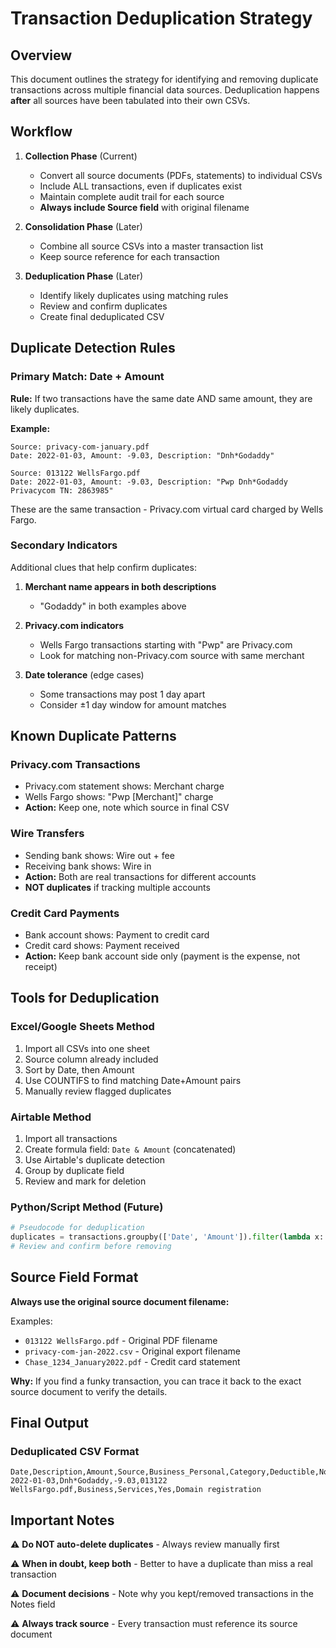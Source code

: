 # Transaction Deduplication Strategy

## Overview

This document outlines the strategy for identifying and removing duplicate transactions across multiple financial data sources. Deduplication happens **after** all sources have been tabulated into their own CSVs.

## Workflow

1. **Collection Phase** (Current)
   - Convert all source documents (PDFs, statements) to individual CSVs
   - Include ALL transactions, even if duplicates exist
   - Maintain complete audit trail for each source
   - **Always include Source field** with original filename

2. **Consolidation Phase** (Later)
   - Combine all source CSVs into a master transaction list
   - Keep source reference for each transaction

3. **Deduplication Phase** (Later)
   - Identify likely duplicates using matching rules
   - Review and confirm duplicates
   - Create final deduplicated CSV

## Duplicate Detection Rules

### Primary Match: Date + Amount
**Rule:** If two transactions have the same date AND same amount, they are likely duplicates.

**Example:**
```
Source: privacy-com-january.pdf
Date: 2022-01-03, Amount: -9.03, Description: "Dnh*Godaddy"

Source: 013122 WellsFargo.pdf
Date: 2022-01-03, Amount: -9.03, Description: "Pwp Dnh*Godaddy Privacycom TN: 2863985"
```
These are the same transaction - Privacy.com virtual card charged by Wells Fargo.

### Secondary Indicators
Additional clues that help confirm duplicates:

1. **Merchant name appears in both descriptions**
   - "Godaddy" in both examples above

2. **Privacy.com indicators**
   - Wells Fargo transactions starting with "Pwp" are Privacy.com
   - Look for matching non-Privacy.com source with same merchant

3. **Date tolerance** (edge cases)
   - Some transactions may post 1 day apart
   - Consider ±1 day window for amount matches

## Known Duplicate Patterns

### Privacy.com Transactions
- Privacy.com statement shows: Merchant charge
- Wells Fargo shows: "Pwp [Merchant]" charge
- **Action:** Keep one, note which source in final CSV

### Wire Transfers
- Sending bank shows: Wire out + fee
- Receiving bank shows: Wire in
- **Action:** Both are real transactions for different accounts
- **NOT duplicates** if tracking multiple accounts

### Credit Card Payments
- Bank account shows: Payment to credit card
- Credit card shows: Payment received
- **Action:** Keep bank account side only (payment is the expense, not receipt)

## Tools for Deduplication

### Excel/Google Sheets Method
1. Import all CSVs into one sheet
2. Source column already included
3. Sort by Date, then Amount
4. Use COUNTIFS to find matching Date+Amount pairs
5. Manually review flagged duplicates

### Airtable Method
1. Import all transactions
2. Create formula field: `Date & Amount` (concatenated)
3. Use Airtable's duplicate detection
4. Group by duplicate field
5. Review and mark for deletion

### Python/Script Method (Future)
```python
# Pseudocode for deduplication
duplicates = transactions.groupby(['Date', 'Amount']).filter(lambda x: len(x) > 1)
# Review and confirm before removing
```

## Source Field Format

**Always use the original source document filename:**

Examples:
- `013122 WellsFargo.pdf` - Original PDF filename
- `privacy-com-jan-2022.csv` - Original export filename
- `Chase_1234_January2022.pdf` - Credit card statement

**Why:** If you find a funky transaction, you can trace it back to the exact source document to verify the details.

## Final Output

### Deduplicated CSV Format
```csv
Date,Description,Amount,Source,Business_Personal,Category,Deductible,Notes
2022-01-03,Dnh*Godaddy,-9.03,013122 WellsFargo.pdf,Business,Services,Yes,Domain registration
```

## Important Notes

⚠️ **Do NOT auto-delete duplicates** - Always review manually first

⚠️ **When in doubt, keep both** - Better to have a duplicate than miss a real transaction

⚠️ **Document decisions** - Note why you kept/removed transactions in the Notes field

⚠️ **Always track source** - Every transaction must reference its source document
